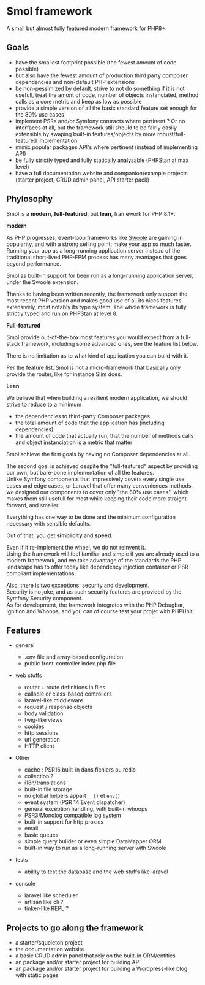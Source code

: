 
# Smol framework

A small but almost fully featured modern framework for PHP8+.

## Goals

- have the smallest footprint possible (the fewest amount of code possible)
- but also have the fewest amount of production third party composer dependencies and non-default PHP extensions
- be non-pessimized by default, strive to not do something if it is not usefull, treat the amont of code, number of objects instanciated, method calls as a core metric and keep as low as possible 
- provide a simple version of all the basic standard feature set enough for the 80% use cases
- implement PSRs and/or Symfony contracts where pertinent ? Or no interfaces at all, but the framework still should to be fairly easily extensible by swaping built-in features/objects by more robust/full-featured implementation
- mimic popular packages API's where pertinent (instead of implementing API)
- be fully strictly typed and fully statically analysable (PHPStan at max level)
- have a full documentation website and companion/example projects (starter project, CRUD admin panel, API starter pack)

## Phylosophy

Smol is a **modern**, **full-featured**, but **lean**, framework for PHP 8.1+.

**modern**

As PHP progresses,  event-loop frameworks like [Swoole](https://www.swoole.co.uk/) are gaining in popularity, and with a strong selling point: make your app so much faster.
Running your app as a long-running application server instead of the traditional short-lived PHP-FPM process has many avantages that goes beyond performance.

Smol as built-in support for been run as a long-running application server, under the Swoole extension.

Thanks to having been written recently, the framework only support the most recent PHP version and makes good use of all its nices features extensively, most notably its type system.
The whole framework is fully strictly typed and run on PHPStan at level 8.

**Full-featured**

Smol provide out-of-the-box most features you would expect from a full-stack framework, including some advanced ones, see the feature list below.

There is no limitation as to what kind of application you can build with it.

Per the feature list, Smol is not a micro-framework that basically only provide the router, like for instance Slim does.

**Lean**

We believe that when building a resilient modern application, we should strive to reduce to a minimum
- the dependencies to third-party Composer packages
- the total amount of code that the application has (including dependencies)
- the amount of code that actually run, that the number of methods calls and object instanciation is a metric that matter

Smol achieve the first goals by having no Composer dependencies at all.

The second goal is achieved despite the "full-featured" aspect by providing our own, but bare-bone implementation of all the features.  
Unlike Symfony components that impressively covers every single use cases and edge cases, or Laravel that offer many conveniences methods, we designed our components to cover only "the 80% use cases", which makes them still usefull for most while keeping their code more straight-forward, and smaller.

Everything has one way to be done and the minimum configuration necessary with sensible defaults.

Out of that, you get **simplicity** and **speed**.

Even if it re-implement the wheel, we do not reinvent it.  
Using the framework will feel familiar and simple if you are already used to a modern framework, and we take advantage of the standards the PHP landscape has to offer today like dependency injection container or PSR compliant implementations. 

Also, there is two exceptions: security and development.    
Security is no joke, and as such security features are provided by the Symfony Security component.    
As for development, the framework integrates with the PHP Debugbar, Ignition and Whoops, and you can of course test your projet with PHPUnit. 

## Features

- general
	- .env file and array-based configuration
	- public front-controller index.php file

- web stuffs
	- router + route definitions in files
	- callable or class-based controllers
	- laravel-like middleware
	- request / response objects
	- body validation
	- twig-like views
	- cookies
	- http sessions
	- url generation
	- HTTP client

- Other
	- cache : PSR16 built-in dans fichiers ou redis
	- collection ?
	- i18n/translations
	- built-in file storage
	- no global helpers appart  `__()` et `env()`
	- event system (PSR 14 Event dispatcher)
	- general exception handling, with built-in whoops
	- PSR3/Monolog compatible log system
	- built-in support for http proxies
	- email
	- basic queues
	- simple query builder or even simple DataMapper ORM
	- built-in way to run as a long-running server with Swoole

- tests
    - ability to test the database and the web stuffs like laravel

- console
	- laravel like scheduler
	- artisan like cli ?
	- tinker-like REPL ?

## Projects to go along the framework

- a starter/squeleton project
- the documentation website
- a basic CRUD admin panel that rely on the built-in ORM/entities
- an package and/or starter project for building API
- an package and/or starter project for building a Wordpress-like blog with static pages
